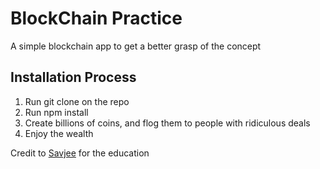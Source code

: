 # BlockChain Practice


A simple blockchain app to get a better grasp of the concept


## Installation Process

1. Run git clone on the repo
2. Run npm install
3. Create billions of coins, and flog them to people with ridiculous deals
4. Enjoy the wealth

Credit to [Savjee](https://github.com/Savjee/SavjeeCoin) for the education

